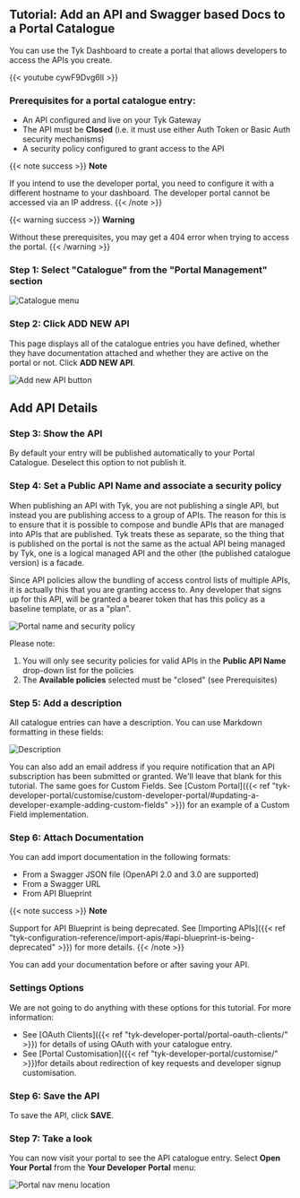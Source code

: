 ---
---

## Tutorial: Add an API and Swagger based Docs to a Portal Catalogue

You can use the Tyk Dashboard to create a portal that allows developers to access the APIs you create.

{{< youtube cywF9Dvg6lI >}}


### Prerequisites for a portal catalogue entry:

- An API configured and live on your Tyk Gateway
- The API must be **Closed** (i.e. it must use either Auth Token or Basic Auth security mechanisms)
- A security policy configured to grant access to the API


{{< note success >}}
**Note**  

If you intend to use the developer portal, you need to configure it with a different hostname to your dashboard. The developer portal cannot be accessed via an IP address.
{{< /note >}}

{{< warning success >}}
**Warning**  

Without these prerequisites, you may get a 404 error when trying to access the portal.
{{< /warning >}}


### Step 1: Select "Catalogue" from the "Portal Management" section

![Catalogue menu](img/2.10/catalogue_menu.png)

### Step 2: Click ADD NEW API

This page displays all of the catalogue entries you have defined, whether they have documentation attached and whether they are active on the portal or not. Click **ADD NEW API**.

![Add new API button](img/2.10/add_catalogue_entry.png)

## Add API Details

### Step 3: Show the API

By default your entry will be published automatically to your Portal Catalogue. Deselect this option to not publish it.

### Step 4: Set a Public API Name and associate a security policy

When publishing an API with Tyk, you are not publishing a single API, but instead you are publishing access to a group of APIs. The reason for this is to ensure that it is possible to compose and bundle APIs that are managed into APIs that are published. Tyk treats these as separate, so the thing that is published on the portal is not the same as the actual API being managed by Tyk, one is a logical managed API and the other (the published catalogue version) is a facade.

Since API policies allow the bundling of access control lists of multiple APIs, it is actually this that you are granting access to. Any developer that signs up for this API, will be granted a bearer token that has this policy as a baseline template, or as a "plan".

![Portal name and security policy](img/2.10/public_name_catalogue.png)

Please note:

1.  You will only see security policies for valid APIs in the **Public API Name** drop-down list for the policies
2.  The **Available policies** selected must be "closed" (see Prerequisites)

### Step 5: Add a description

All catalogue entries can have a description. You can use Markdown formatting in these fields:

![Description](img/2.10/catalogue_description.png)

You can also add an email address if you require notification that an API subscription has been submitted or granted. We'll leave that blank for this tutorial. The same goes for Custom Fields. See [Custom Portal]({{< ref "tyk-developer-portal/customise/custom-developer-portal/#updating-a-developer-example-adding-custom-fields" >}}) for an example of a Custom Field implementation.


### Step 6: Attach Documentation

You can add import documentation in the following formats:

- From a Swagger JSON file (OpenAPI 2.0 and 3.0 are supported)
- From a Swagger URL
- From API Blueprint

{{< note success >}}
**Note**  

Support for API Blueprint is being deprecated. See [Importing APIs]({{< ref "tyk-configuration-reference/import-apis/#api-blueprint-is-being-deprecated" >}}) for more details.
{{< /note >}}

You can add your documentation before or after saving your API.

### Settings Options

We are not going to do anything with these options for this tutorial. For more information:

* See [OAuth Clients]({{< ref "tyk-developer-portal/portal-oauth-clients/" >}}) for details of using OAuth with your catalogue entry.
* See [Portal Customisation]({{< ref "tyk-developer-portal/customise/" >}})for details about redirection of key requests and developer signup customisation.

### Step 6: Save the API

To save the API, click **SAVE**.

### Step 7: Take a look

You can now visit your portal to see the API catalogue entry. Select **Open Your Portal** from the **Your Developer Portal** menu:

![Portal nav menu location](img/2.10/portal_menu.png)
